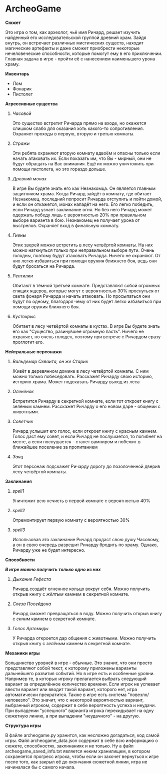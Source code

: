 # ArcheoGame
**Сюжет**

Это игра о том, как археолог, чьё имя Ричард, решает изучить найденный его исследовательской группой древний храм. Зайдя внутрь, он встречает различных мистических существ, находит магические артефакты и даже сможет приобрести некоторые нечеловеческие способности, которые помогут ему в его приключении. Главная задача в игре - пройти её с нанесением наименьшего урона храму.

**Инвентарь**

- Лом
- Фонарик
- Пистолет


**Агрессивные существа**

1) *Часовой*

      Это существо встретит Ричарда прямо на входе, но окажется слишком слабо для оказания хоть какого-то сопротивления. Охраняет проходы в первую, вторую и третью            комнаты.
      
2) *Стражи*

      Эти ребята охраняют вторую комнату вдвоём и опасны только если начать атаковать их. Если показать им, что Вы - мирный, они не будут обращать на Вас внимания. Ещё        их можно уничтожить при помощи пистолета, но это гораздо дольше.
      
3) *Древний монах*

      В игре Вы будете знать его как Незнакомца. Он является главным защитником храма. Когда Ричард зайдёт в комнату, где обитает Незнакомец, последний попросит Ричарда       отступить и пойти домой, и если он откажется, монах нападёт на него. Его легко победить, если Ричард узнает заклинание огня. Но без него Ричард может одержать           победу лишь с вероятностью 20% при правильном выборе варианта в бою. Незнакомец не получает урона от выстрелов. Охраняет вход в финальную комнату.
      
4) *Гиены*

      Этих зверей можно встретить в лесу четвёртой комнаты. На них можно наткнуться только при неправильном выборе пути. Очень голодны, поэтому будут атаковать               Ричарда. Ничего не охраняют. От них легко избавиться при помощи оружия ближнего боя, ведь они будут бросаться на Ричарда.

5) *Рептилии*

      Обитают в тёмной третьей комнате. Представляют собой огромных спящих ящеров, которые могут с вероятностью 30% проснуться от света фонаря Ричарда и начать               атаковать. Но просыпаться они будут по одному, благодаря чему от них будет легко избавиться при помощи оружия ближнего боя.

6) *Кустокрыс*

      Обитает в лесу четвёртой комнаты в кустах. В игре Вы будете знать его как "Существо, разинувшее огромную пасть". Ничего не охраняет, но очень                           голоден, поэтому при встрече с Ричардом сразу проглотит его.

**Нейтральные персонажи**

1) *Вальдемар Скваита, он же Старик*

      Живёт в деревянном домике в лесу четвёртой комнаты. С ним можно только побеседовать. Расскажет Ричарду свою историю, историю храма. Может подсказать                   Ричарду выход из леса

2) *Оленёнок*

      Встретится Ричарду в секретной комнате, если тот откроет книгу с зелёным камнем. Расскажет Ричарду о его новом даре - общении с животными.
      
3) *Советчик*

      Ричард услышит его голос, если откроет книгу с красным камнем. Голос даст ему совет, и если Ричард не послушается, то погибнет на месте, а если послушается -           станет вампиром и побежит в ближайшее поселение за пропитанием

4) *Заяц*

      Этот персонаж подскажет Ричарду дорогу до позолоченной дверив лесу четвёртой комнаты.

**Заклинания**
1) *spell1*

      Уничтожит всю нечисть в первой комнате с вероятностью 40%

2) *spell2*

      Отремонтирует первую комнату с вероятностью 30%

3) *spell3*

      Использовав это заклинание Ричард продаст свою душу Часовому, а он в свою очередь разрешит Ричарду бродить по храму. Однако, Ричарду уже не будет интересно.
      
**Способности**

***В игре можно получить только одно из них***

1) *Дыхание Гефеста*

      Ричард создаёт огненное кольцо вокруг себя. Можно получить открыв книгу с _жёлтым_ камнем в секретной комнате.
 
2) *Слеза Посейдона*

      Ричард сможет превращаться в воду. Можно получить открыв книгу с _синим_ камнем в секретной комнате.

3) *Голос Артемиды*

      У Ричарда откроется дар общения с животными. Можно получить открыв книгу с _зелёным_ камнем в секретной комнате.

**Механики игры**

  Большинство уровней в игре - обычные. Это значит, что они просто представляют собой текст, к которому приложены варианты дальнейшего развития событий. Но в игре       есть и особенные уровни. Например те, в которых игроку прелагается выбрать следующий вариант за определённое количество времени. Если игрок не успевает ввести         вариант или вводит такой вариант, которого нет, игра автоматически прекратится. Также в игре есть система "повезло/неповезло". Это значит, что с некоторой             вероятностью вариант, выбранный игроком, содержит в себе вероятность успеха и неудачи. При выпадении "успешного" варианта игрока перекидывает на одну сюжетную         линию, а при выпадении "неудачного" - на другую.

**Структура игры**

В файле archeogame.py хранится, как несложно догадаться, код самой игры. Файл archeogame_data.json содержит в себе всю информацию о сюжете, способностях, заклинаниях и не только. Ну а файл archeogame_saved_info.txt является неким хранилищем, в котором сохраняется прогресс игрока, чтобы если он захочет вернуться к игре после того, как закрыл её до окончания сюжетной линии, игра не начиналася бы с самого начала.
